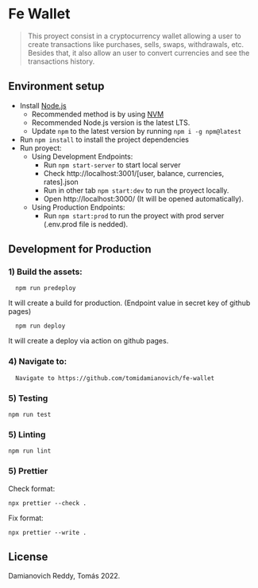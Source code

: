 # Fe Wallet

> This proyect consist in a cryptocurrency wallet allowing a user to create transactions like purchases, sells, swaps, withdrawals, etc. Besides that, it also allow an user to convert currencies and see the transactions history.

## Environment setup

- Install [Node.js](https://nodejs.org/)
  - Recommended method is by using [NVM](https://github.com/creationix/nvm)
  - Recommended Node.js version is the latest LTS.
  - Update `npm` to the latest version by running `npm i -g npm@latest`
- Run `npm install` to install the project dependencies
- Run proyect:
  - Using Development Endpoints:
    - Run `npm start-server` to start local server
    - Check http://localhost:3001/[user, balance, currencies, rates].json
    - Run in other tab `npm start:dev` to run the proyect locally.
    - Open http://localhost:3000/ (It will be opened automatically).
  - Using Production Endpoints:
    - Run `npm start:prod` to run the proyect with prod server (.env.prod file is nedded).

## Development for Production

### 1) Build the assets:

```
  npm run predeploy
```

It will create a build for production. (Endpoint value in secret key of github pages)

```
  npm run deploy
```

It will create a deploy via action on github pages.

### 4) Navigate to:

```
  Navigate to https://github.com/tomidamianovich/fe-wallet
```

### 5) Testing

```
npm run test
```

### 5) Linting

```
npm run lint
```

### 5) Prettier

Check format:

```
npx prettier --check .
```

Fix format:

```
npx prettier --write .
```

## License

Damianovich Reddy, Tomás 2022.
